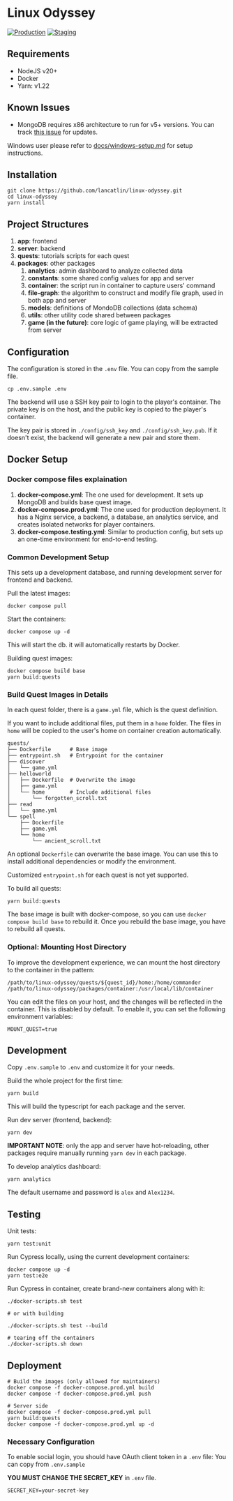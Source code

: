 # Linux Odyssey

[![Production](https://github.com/linux-odyssey/linux-odyssey/actions/workflows/production.yml/badge.svg)](https://github.com/linux-odyssey/linux-odyssey/actions/workflows/production.yml)
[![Staging](https://github.com/linux-odyssey/linux-odyssey/actions/workflows/staging.yml/badge.svg)](https://github.com/linux-odyssey/linux-odyssey/actions/workflows/staging.yml)

## Requirements

- NodeJS v20+
- Docker
- Yarn: v1.22

## Known Issues

- MongoDB requires x86 architecture to run for v5+ versions. You can track [this issue](https://github.com/linux-odyssey/linux-odyssey/issues/166) for updates.

Windows user please refer to [docs/windows-setup.md](docs/windows-setup.md) for setup instructions.

## Installation

    git clone https://github.com/lancatlin/linux-odyssey.git
    cd linux-odyssey
    yarn install

## Project Structures

1. **app**: frontend
2. **server**: backend
3. **quests**: tutorials scripts for each quest
4. **packages**: other packages
   1. **analytics**: admin dashboard to analyze collected data
   2. **constants**: some shared config values for app and server
   3. **container**: the script run in container to capture users' command
   4. **file-graph**: the algorithm to construct and modify file graph, used in both app and server
   5. **models**: definitions of MondoDB collections (data schema)
   6. **utils**: other utility code shared between packages
   7. **game (in the future)**: core logic of game playing, will be extracted from server

## Configuration

The configuration is stored in the `.env` file. You can copy from the sample file.

    cp .env.sample .env

The backend will use a SSH key pair to login to the player's container. The private key is on the host, and the public key is copied to the player's container.

The key pair is stored in `./config/ssh_key` and `./config/ssh_key.pub`. If it doesn't exist, the backend will generate a new pair and store them.

## Docker Setup

### Docker compose files explaination

1. **docker-compose.yml**: The one used for development. It sets up MongoDB and builds base quest image.
2. **docker-compose.prod.yml**: The one used for production deployment. It has a Nginx service, a backend, a database, an analytics service, and creates isolated networks for player containers.
3. **docker-compose.testing.yml**: Similar to production config, but sets up an one-time environment for end-to-end testing.

### Common Development Setup

This sets up a development database, and running development server for frontend and backend.

Pull the latest images:

    docker compose pull

Start the containers:

    docker compose up -d

This will start the db. it will automatically restarts by Docker.

Building quest images:

    docker compose build base
    yarn build:quests

### Build Quest Images in Details

In each quest folder, there is a `game.yml` file, which is the quest definition.

If you want to include additional files, put them in a `home` folder. The files in `home` will be copied to the user's home on container creation automatically.

    quests/
    ├── Dockerfile      # Base image
    ├── entrypoint.sh   # Entrypoint for the container
    ├── discover
    │   └── game.yml
    ├── helloworld
    │   ├── Dockerfile  # Overwrite the image
    │   ├── game.yml
    │   └── home        # Include additional files
    │       └── forgotten_scroll.txt
    ├── read
    │   └── game.yml
    └── spell
        ├── Dockerfile
        ├── game.yml
        └── home
            └── ancient_scroll.txt

An optional `Dockerfile` can overwrite the base image. You can use this to install additional dependencies or modify the environment.

Customized `entrypoint.sh` for each quest is not yet supported.

To build all quests:

    yarn build:quests

The base image is built with docker-compose, so you can use `docker compose build base` to rebuild it. Once you rebuild the base image, you have to rebuild all quests.

### Optional: Mounting Host Directory

To improve the development experience, we can mount the host directory to the container in the pattern:

    /path/to/linux-odyssey/quests/${quest_id}/home:/home/commander
    /path/to/linux-odyssey/packages/container:/usr/local/lib/container

You can edit the files on your host, and the changes will be reflected in the container. This is disabled by default. To enable it, you can set the following environment variables:

    MOUNT_QUEST=true

## Development

Copy `.env.sample` to `.env` and customize it for your needs.

Build the whole project for the first time:

    yarn build

This will build the typescript for each package and the server.

Run dev server (frontend, backend):

    yarn dev

**IMPORTANT NOTE**: only the app and server have hot-reloading, other packages require manually running `yarn dev` in each package.

To develop analytics dashboard:

    yarn analytics

The default username and password is `alex` and `Alex1234`.

## Testing

Unit tests:

    yarn test:unit

Run Cypress locally, using the current development containers:

    docker compose up -d
    yarn test:e2e

Run Cypress in container, create brand-new containers along with it:

    ./docker-scripts.sh test

    # or with building

    ./docker-scripts.sh test --build

    # tearing off the containers
    ./docker-scripts.sh down

## Deployment

    # Build the images (only allowed for maintainers)
    docker compose -f docker-compose.prod.yml build
    docker compose -f docker-compose.prod.yml push

    # Server side
    docker compose -f docker-compose.prod.yml pull
    yarn build:quests
    docker compose -f docker-compose.prod.yml up -d

### Necessary Configuration

To enable social login, you should have OAuth client token in a `.env` file:
You can copy from `.env.sample`

**YOU MUST CHANGE THE SECRET_KEY** in `.env` file.

    SECRET_KEY=your-secret-key
